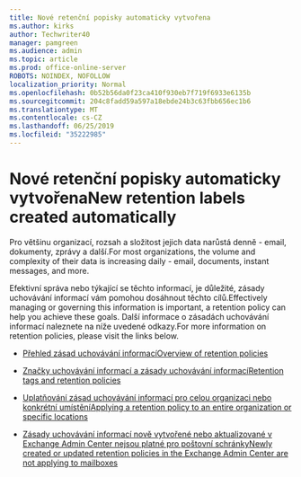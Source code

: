 ```yaml
---
title: Nové retenční popisky automaticky vytvořena
ms.author: kirks
author: Techwriter40
manager: pamgreen
ms.audience: admin
ms.topic: article
ms.prod: office-online-server
ROBOTS: NOINDEX, NOFOLLOW
localization_priority: Normal
ms.openlocfilehash: 0b52b56da0f23ca410f930eb7f719f6933e6135b
ms.sourcegitcommit: 204c8fadd59a597a18ebde24b3c63fbb656ec1b6
ms.translationtype: MT
ms.contentlocale: cs-CZ
ms.lasthandoff: 06/25/2019
ms.locfileid: "35222985"
---
```

# <a name="new-retention-labels-created-automatically"></a><span data-ttu-id="00904-102">Nové retenční popisky automaticky vytvořena</span><span class="sxs-lookup"><span data-stu-id="00904-102">New retention labels created automatically</span></span>

<span data-ttu-id="00904-103">Pro většinu organizací, rozsah a složitost jejich data narůstá denně - email, dokumenty, zprávy a další.</span><span class="sxs-lookup"><span data-stu-id="00904-103">For most organizations, the volume and complexity of their data is increasing daily - email, documents, instant messages, and more.</span></span>

<span data-ttu-id="00904-104">Efektivní správa nebo týkající se těchto informací, je důležité, zásady uchovávání informací vám pomohou dosáhnout těchto cílů.</span><span class="sxs-lookup"><span data-stu-id="00904-104">Effectively managing or governing this information is important, a retention policy can help you achieve these goals.</span></span> <span data-ttu-id="00904-105">Další informace o zásadách uchovávání informací naleznete na níže uvedené odkazy.</span><span class="sxs-lookup"><span data-stu-id="00904-105">For more information on retention policies, please visit the links below.</span></span>

- [<span data-ttu-id="00904-106">Přehled zásad uchovávání informací</span><span class="sxs-lookup"><span data-stu-id="00904-106">Overview of retention policies</span></span>](https://docs.microsoft.com/office365/securitycompliance/retention-policies)

- [<span data-ttu-id="00904-107">Značky uchovávání informací a zásady uchovávání informací</span><span class="sxs-lookup"><span data-stu-id="00904-107">Retention tags and retention policies</span></span>](https://docs.microsoft.com/exchange/security-and-compliance/messaging-records-management/retention-tags-and-policies)

- [<span data-ttu-id="00904-108">Uplatňování zásad uchovávání informací pro celou organizaci nebo konkrétní umístění</span><span class="sxs-lookup"><span data-stu-id="00904-108">Applying a retention policy to an entire organization or specific locations</span></span>](https://docs.microsoft.com/office365/securitycompliance/retention-policies#applying-a-retention-policy-to-an-entire-organization-or-specific-locations)

- [<span data-ttu-id="00904-109">Zásady uchovávání informací nově vytvořené nebo aktualizované v Exchange Admin Center nejsou platné pro poštovní schránky</span><span class="sxs-lookup"><span data-stu-id="00904-109">Newly created or updated retention policies in the Exchange Admin Center are not applying to mailboxes</span></span>](https://docs.microsoft.com/alchemyinsights/retention-policies-in-exchange-admin-center-not-working)

